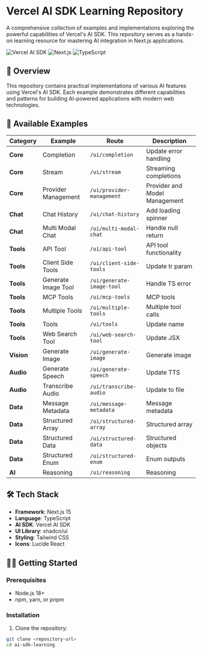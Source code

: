 # Vercel AI SDK Learning Repository

A comprehensive collection of examples and implementations exploring the powerful capabilities of Vercel's AI SDK. This repository serves as a hands-on learning resource for mastering AI integration in Next.js applications.

![Vercel AI SDK](https://img.shields.io/badge/Vercel-AI_SDK-black?style=for-the-badge&logo=vercel)
![Next.js](https://img.shields.io/badge/Next.js-15-black?style=for-the-badge&logo=next.js)
![TypeScript](https://img.shields.io/badge/TypeScript-5-black?style=for-the-badge&logo=typescript)

## 🚀 Overview

This repository contains practical implementations of various AI features using Vercel's AI SDK. Each example demonstrates different capabilities and patterns for building AI-powered applications with modern web technologies.

## 📁 Available Examples

| Category | Example | Route | Description |
|----------|---------|-------|-------------|
| **Core** | Completion | `/ui/completion` | Update error handling |
| **Core** | Stream | `/ui/stream` | Streaming completions |
| **Core** | Provider Management | `/ui/provider-management` | Provider and Model Management |
| **Chat** | Chat History | `/ui/chat-history` | Add loading spinner |
| **Chat** | Multi Modal Chat | `/ui/multi-modal-chat` | Handle null return |
| **Tools** | API Tool | `/ui/api-tool` | API tool functionality |
| **Tools** | Client Side Tools | `/ui/client-side-tools` | Update tr param |
| **Tools** | Generate Image Tool | `/ui/generate-image-tool` | Handle TS error |
| **Tools** | MCP Tools | `/ui/mcp-tools` | MCP tools |
| **Tools** | Multiple Tools | `/ui/multiple-tools` | Multiple tool calls |
| **Tools** | Tools | `/ui/tools` | Update name |
| **Tools** | Web Search Tool | `/ui/web-search-tool` | Update JSX |
| **Vision** | Generate Image | `/ui/generate-image` | Generate image |
| **Audio** | Generate Speech | `/ui/generate-speech` | Update TTS |
| **Audio** | Transcribe Audio | `/ui/transcribe-audio` | Update to file |
| **Data** | Message Metadata | `/ui/message-metadata` | Message metadata |
| **Data** | Structured Array | `/ui/structured-array` | Structured array |
| **Data** | Structured Data | `/ui/structured-data` | Structured objects |
| **Data** | Structured Enum | `/ui/structured-enum` | Enum outputs |
| **AI** | Reasoning | `/ui/reasoning` | Reasoning |

## 🛠️ Tech Stack

- **Framework**: Next.js 15
- **Language**: TypeScript
- **AI SDK**: Vercel AI SDK
- **UI Library**: shadcn/ui
- **Styling**: Tailwind CSS
- **Icons**: Lucide React

## 🏃‍♂️ Getting Started

### Prerequisites

- Node.js 18+ 
- npm, yarn, or pnpm

### Installation

1. Clone the repository:
```bash
git clone <repository-url>
cd ai-sdk-learning
```
